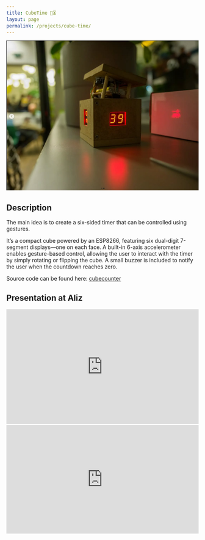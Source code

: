 ```yaml
---
title: CubeTime 🎲⏳
layout: page
permalink: /projects/cube-time/
---
```


![CubeTimer](/assets/img/projects/cube-time/ct1.png)

## Description
The main idea is to create a six-sided timer that can be controlled using gestures.

It’s a compact cube powered by an ESP8266, featuring six dual-digit 7-segment displays—one on each face. A built-in 6-axis accelerometer enables gesture-based control, allowing the user to interact with the timer by simply rotating or flipping the cube.
A small buzzer is included to notify the user when the countdown reaches zero.

Source code can be found here: [cubecounter](https://gitlab.com/marton.lorinczi/cubecounter/-/tree/master?ref_type=heads)


## Presentation at Aliz
<iframe width="100%" height="300" src="https://www.youtube.com/embed/RGIqlspJUiU" frameborder="0" allowfullscreen></iframe>

<div style="position: relative; width: 100%; padding-top: 56.25%; /* 16:9 aspect ratio */">
<iframe
src="https://docs.google.com/presentation/d/e/2PACX-1vSxxmCgZkr-KrRZUYTbKcEfIRZXSfWTNlyPIgD9-BIa5IKuybVMk6LxPq1XeVZSszwO1onNI1ZFImeA/embed?start=false&loop=false&delayms=3000"
frameborder="0"
width="100%"
height="100%"
allowfullscreen="true"
style="position: absolute; top: 0; left: 0; width: 100%; height: 100%;">
</iframe>
</div>